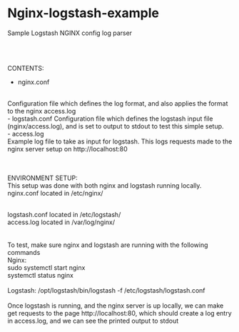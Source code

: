 # Nginx-logstash-example
Sample Logstash NGINX config log parser

<br />
<br />

CONTENTS:
<br />
- nginx.conf
<br />
Configuration file which defines the log format, and also applies the format to the nginx access.log
<br />
- logstash.conf
Configuration file which defines the logstash input file (nginx/access.log), and is set to output to stdout to test this simple setup.
<br />
- access.log
<br />
Example log file to take as input for logstash. This logs requests made to the nginx server setup on http://localhost:80
<br />
<br />
<br />


ENVIRONMENT SETUP:
<br />
This setup was done with both nginx and logstash running locally.
<br />
nginx.conf located in /etc/nginx/

<br />
logstash.conf located in /etc/logstash/

<br />
access.log located in /var/log/nginx/

<br />
<br />
<br />
To test, make sure nginx and logstash are running with the following commands

<br />
Nginx:
<br />
sudo systemctl start nginx
<br />
systemctl status nginx

<br />
<br />
Logstash:
/opt/logstash/bin/logstash -f /etc/logstash/logstash.conf
<br />
<br />
Once logstash is running, and the nginx server is up locally, we can make get requests to the page http://localhost:80, which should create a log entry in access.log, and we can see the printed output to stdout
